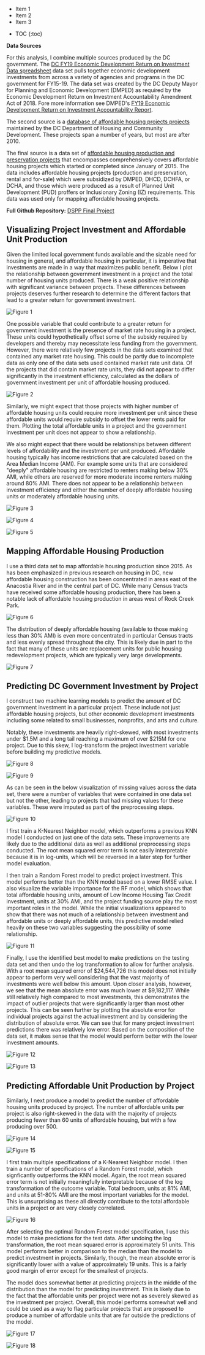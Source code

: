 - Item 1
- Item 2
- Item 3
* TOC
{:toc}

**Data Sources**

For this analysis, I combine multiple sources produced by the DC government. The [DC FY19 Economic Development Return on Investment Data spreadsheet](https://dmped.dc.gov/sites/default/files/dc/sites/dmped/publication/attachments/Return%20on%20Investment%20Data_FY15-19_v3.xlsx) data set pulls together economic development investments from across a variety of agencies and programs in the DC government for FY15-19. The data set was created by the DC Deputy Mayor for Planning and Economic Development (DMPED) as required by the Economic Development Return on Investment Accountability Amendment Act of 2018. Fore more information see DMPED's [FY19 Economic Development Return on Investment Accountability Report](https://dmped.dc.gov/sites/default/files/dc/sites/dmped/publication/attachments/FY19%20ED%20Return%20on%20Investment%20Accountability%20Report.pdf).

The second source is a [database of affordable housing projects projects](https://octo.quickbase.com/db/bit4krbdh?a=q&qid=44) maintained by the DC Department of Housing and Community Development. These projects span a number of years, but most are after 2010. 

The final source is a data set of [affordable housing production and preservation projects](https://opendata.dc.gov/datasets/affordable-housing) that encompasses comprehensively covers affordable housing projects which started or completed since January of 2015. The data includes affordable housing projects (production and preservation, rental and for-sale) which were subsidized by DMPED, DHCD, DCHFA, or DCHA, and those which were produced as a result of Planned Unit Development (PUD) proffers or Inclusionary Zoning (IZ) requirements. This data was used only for mapping affordable housing projects.

**Full Github Repository:** [DSPP Final Project](https://github.com/ncstabile17/dspp-final-project)

## Visualizing Project Investment and Affordable Unit Production

Given the limited local government funds available and the sizable need for housing in general, and affordable housing in particular, it is imperative that investments are made in a way that maximizes public benefit. Below I plot the relationship between government investment in a project and the total number of housing units produced. There is a weak positive relationship with significant variance between projects. These differences between projects deserves further research to determine the different factors that lead to a greater return for government investment.  

![Figure 1](https://github.com/ncstabile17/dspp-final-project/blob/gh-pages/1-units-investment.png)

One possible variable that could contribute to a greater return for government investment is the presence of market rate housing in a project. These units could hypothetically offset some of the subsidy required by developers and thereby may necessitate less funding from the government. However, there were relatively few projects in the data sets examined that contained any market rate housing. This could be partly due to incomplete data as only one of the data sets used contained market rate unit data. Of the projects that did contain market rate units, they did not appear to differ significantly in the investment efficiency, calculated as the dollars of government investment per unit of affordable housing produced.

![Figure 2](https://github.com/ncstabile17/dspp-final-project/blob/gh-pages/2-efficiency-comparison.png)

Similarly, we might expect that those projects with higher number of affordable housing units could require more investment per unit since these affordable units would require subsidy to offset the lower rents paid for them. Plotting the total affordable units in a project and the government investment per unit does not appear to show a relationship. 

We also might expect that there would be relationships between different levels of affordability and the investment per unit produced. Affordable housing typically has income restrictions that are calculated based on the Area Median Income (AMI). For example some units that are considered "deeply" affordable housing are restricted to renters making below 30% AMI, while others are reserved for more moderate income renters making around 80% AMI. There does not appear to be a relationship between investment efficiency and either the number of deeply affordable housing units or moderately affordable housing units. 

![Figure 3](https://github.com/ncstabile17/dspp-final-project/blob/gh-pages/3-affordable-efficiency.png)

![Figure 4](https://github.com/ncstabile17/dspp-final-project/blob/gh-pages/4-deeply-affordable-efficiency.png)

![Figure 5](https://github.com/ncstabile17/dspp-final-project/blob/gh-pages/5-moderate-efficiency.png)

## Mapping Affordable Housing Production

I use a third data set to map affordable housing production since 2015. As has been emphasized in previous research on housing in DC, new affordable housing construction has been concentrated in areas east of the Anacostia River and in the central part of DC. While many Census tracts have received some affordable housing production, there has been a notable lack of affordable housing production in areas west of Rock Creek Park. 

![Figure 6](https://github.com/ncstabile17/dspp-final-project/blob/gh-pages/6-affordable-map.png)

The distribution of deeply affordable housing (available to those making less than 30% AMI) is even more concentrated in particular Census tracts and less evenly spread throughout the city. This is likely due in part to the fact that many of these units are replacement units for public housing redevelopment projects, which are typically very large developments. 

![Figure 7](https://github.com/ncstabile17/dspp-final-project/blob/gh-pages/7-deeply-affordable-map.png)

## Predicting DC Government Investment by Project

I construct two machine learning models to predict the amount of DC government investment in a particular project. These include not just affordable housing projects, but other economic development investments including some related to small businesses, nonprofits, and arts and culture. 

Notably, these investments are heavily right-skewed, with most investments under \$1.5M and a long tail reaching a maximum of over \$215M for one project. Due to this skew, I log-transform the project investment variable before building my predictive models. 

![Figure 8](https://github.com/ncstabile17/dspp-final-project/blob/gh-pages/8-investment-hist.png)

![Figure 9](https://github.com/ncstabile17/dspp-final-project/blob/gh-pages/9-investment-table.png)

As can be seen in the below visualization of missing values across the data set, there were a number of variables that were contained in one data set but not the other, leading to projects that had missing values for these variables. These were imputed as part of the preprocessing steps. 

![Figure 10](https://github.com/ncstabile17/dspp-final-project/blob/gh-pages/10-missing-data.png)

I first train a K-Nearest Neighbor model, which outperforms a previous KNN model I conducted on just one of the data sets. These improvements are likely due to the additional data as well as additional preprocessing steps conducted. The root mean squared error term is not easily interpretable because it is in log-units, which will be reversed in a later step for further model evaluation. 

I then train a Random Forest model to predict project investment. This model performs better than the KNN model based on a lower RMSE value. I also visualize the variable importance for the RF model, which shows that total affordable housing units, amount of Low Income Housing Tax Credit investment, units at 30% AMI, and the project funding source play the most important roles in the model. While the initial visualizations appeared to show that there was not much of a relationship between investment and affordable units or deeply affordable units, this predictive model relied heavily on these two variables suggesting the possibility of some relationship. 

![Figure 11](https://github.com/ncstabile17/dspp-final-project/blob/gh-pages/11-investment-vip.png)

Finally, I use the identified best model to make predictions on the testing data set and then undo the log transformation to allow for further analysis. With a root mean squared error of \$24,544,726	this model does not initially appear to perform very well considering that the vast majority of investments were well below this amount. Upon closer analysis, however, we see that the mean absolute error was much lower at \$9,182,117. While still relatively high compared to most investments, this demonstrates the impact of outlier projects that were significantly larger than most other projects. This can be seen further by plotting the absolute error for individual projects against the actual investment and by considering the distribution of absolute error. We can see that for many project investment predictions there was relatively low error. Based on the composition of the data set, it makes sense that the model would perform better with the lower investment amounts. 

![Figure 12](https://github.com/ncstabile17/dspp-final-project/blob/gh-pages/12-investment-error.png)

![Figure 13](https://github.com/ncstabile17/dspp-final-project/blob/gh-pages/13-investment-error-dist.png)

## Predicting Affordable Unit Production by Project

Similarly, I next produce a model to predict the number of affordable housing units produced by project. The number of affordable units per project is also right-skewed in the data with the majority of projects producing fewer than 60 units of affordable housing, but with a few producing over 500.  

![Figure 14](https://github.com/ncstabile17/dspp-final-project/blob/gh-pages/14-unit-hist.png)

![Figure 15](https://github.com/ncstabile17/dspp-final-project/blob/gh-pages/15-aff-units-table.png)

I first train multiple specifications of a K-Nearest Neighbor model. I then train a number of specifications of a Random Forest model, which signficantly outperforms the KNN model. Again, the root mean squared error term is not initially meaningfully interpretable because of the log transformation of the outcome variable. Total bedroom, units at 81% AMI, and units at 51-80% AMI are the most important variables for the model. This is unsurprising as these all directly contribute to the total affordable units in a project or are very closely correlated. 

![Figure 16](https://github.com/ncstabile17/dspp-final-project/blob/gh-pages/16-affordable-vip.png)

After selecting the optimal Random Forest model specification, I use this model to make predictions for the test data. After undoing the log transformation, the root mean squared error is approximately 51 units. This model performs better in comparison to the median than the model to predict investment in projects. Similarly, though, the mean absolute error is significantly lower with a value of approximately 19 units. This is a fairly good margin of error except for the smallest of projects. 

The model does somewhat better at predicting projects in the middle of the distribution than the model for predicting investment. This is likely due to the fact that the affordable units per project were not as severely skewed as the investment per project. Overall, this model performs somewhat well and could be used as a way to flag particular projects that are proposed to produce a number of affordable units that are far outside the predictions of the model. 

![Figure 17](https://github.com/ncstabile17/dspp-final-project/blob/gh-pages/17-aff-error.png)

![Figure 18](https://github.com/ncstabile17/dspp-final-project/blob/gh-pages/18-aff-error-dist.png)

